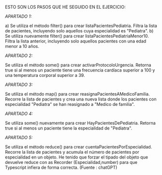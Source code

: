 ESTO SON LOS PASOS QUE HE SEGUIDO EN EL EJERCICIO:

*APARTADO 1:*  

a) Se utiliza el método filter() para crear listaPacientesPediatria. Filtra la lista de pacientes, incluyendo solo aquellos cuya especialidad es "Pediatra".
b) Se utiliza nuevamente filter() para crear listaPacientesPediatriaMenor10. Filtra la lista anterior, incluyendo solo aquellos pacientes con una edad menor a 10 años.

*APARTADO 2:*  

Se utiliza el método some() para crear activarProtocoloUrgencia. Retorna true si al menos un paciente tiene una frecuencia cardíaca superior a 100 y una temperatura corporal superior a 39.

*APARTADO 3:*  

Se utiliza el método map() para crear reasignaPacientesAMedicoFamilia. Recorre la lista de pacientes y crea una nueva lista donde los pacientes con especialidad "Pediatra" se han reasignado a "Medico de familia".

*APARTADO 4:*  

Se utiliza some() nuevamente para crear HayPacientesDePediatria. Retorna true si al menos un paciente tiene la especialidad de "Pediatra".

*APARTADO 5:*    

Se utiliza el método reduce() para crear cuentaPacientesPorEspecialidad. Recorre la lista de pacientes y acumula el número de pacientes por especialidad en un objeto.
He tenido que forzar el tipado del objeto que devuelve reduce con as Recorder (Especialidad,number) para que Typescript infiera de forma correcta. (Fuente : chatGPT)






